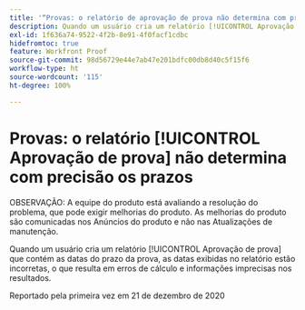 ```yaml
---
title: '“Provas: o relatório de aprovação de prova não determina com precisão os prazos”'
description: Quando um usuário cria um relatório [!UICONTROL Aprovação de prova] que contém as datas do prazo da prova, as datas exibidas no relatório estão incorretas, o que resulta em erros de cálculo e informações imprecisas nos resultados.
exl-id: 1f636a74-9522-4f2b-8e91-4f0facf1cdbc
hidefromtoc: true
feature: Workfront Proof
source-git-commit: 98d56729e44e7ab47e201bdfc00db8d40c5f15f6
workflow-type: ht
source-wordcount: '115'
ht-degree: 100%

---
```


# Provas: o relatório [!UICONTROL Aprovação de prova] não determina com precisão os prazos

<!--Converted to story-->

OBSERVAÇÃO: A equipe do produto está avaliando a resolução do problema, que pode exigir melhorias do produto. As melhorias do produto são comunicadas nos Anúncios do produto e não nas Atualizações de manutenção.

Quando um usuário cria um relatório [!UICONTROL Aprovação de prova] que contém as datas do prazo da prova, as datas exibidas no relatório estão incorretas, o que resulta em erros de cálculo e informações imprecisas nos resultados.

Reportado pela primeira vez em 21 de dezembro de 2020
